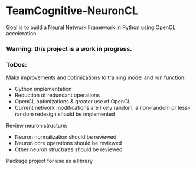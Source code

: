 # TeamCognitive-NeuronCL

Goal is to build a Neural Network Framework in Python using OpenCL acceleration.

### Warning: this project is a work in progress.

### ToDos:
Make improvements and optimizations to training model and run function:
 * Cython implementation
 * Reduction of redundant operations
 * OpenCL optimizations & greater use of OpenCL
 * Current network modifications are likely random, a non-random or less-random redesign should be implemented

Review neuron structure:
 * Neuron normalization should be reviewed
 * Neuron core operations should be reviewed
 * Other neuron structures should be reviewed

Package project for use as a library
